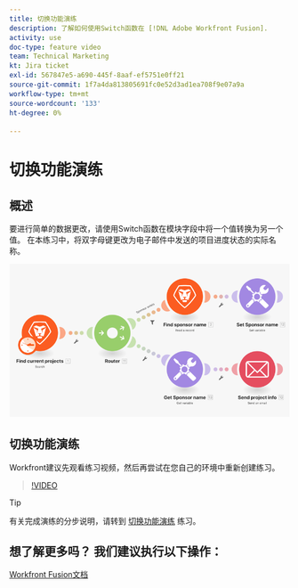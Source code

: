 ```yaml
---
title: 切换功能演练
description: 了解如何使用Switch函数在 [!DNL Adobe Workfront Fusion].
activity: use
doc-type: feature video
team: Technical Marketing
kt: Jira ticket
exl-id: 567847e5-a690-445f-8aaf-ef5751e0ff21
source-git-commit: 1f7a4da813805691fc0e52d3ad1ea708f9e07a9a
workflow-type: tm+mt
source-wordcount: '133'
ht-degree: 0%

---
```


# 切换功能演练

## 概述

要进行简单的数据更改，请使用Switch函数在模块字段中将一个值转换为另一个值。 在本练习中，将双字母键更改为电子邮件中发送的项目进度状态的实际名称。

![使用开关功能的图像](assets/beyond-basic-modules-3.png)

## 切换功能演练

Workfront建议先观看练习视频，然后再尝试在您自己的环境中重新创建练习。

>[!VIDEO](https://video.tv.adobe.com/v/335289/?quality=12)

>[!TIP]
>
>有关完成演练的分步说明，请转到 [切换功能演练](https://experienceleague.adobe.com/docs/workfront-learn/tutorials-workfront/fusion/exercises/switch-function.html?lang=en) 练习。


## 想了解更多吗？ 我们建议执行以下操作：

[Workfront Fusion文档](https://experienceleague.adobe.com/docs/workfront/using/adobe-workfront-fusion/workfront-fusion-2.html?lang=en)
